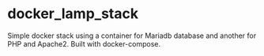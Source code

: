 # docker_lamp_stack
Simple docker stack using a container for Mariadb database and another for PHP and Apache2. Built with docker-compose.
